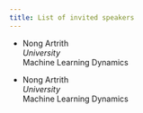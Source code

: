 ```yaml
---
title: List of invited speakers
---
```


<!-- <object data="/assets/speakers - Sheet1.pdf" width="100%" height="100%" type='application/pdf'></object>
 -->


* Nong Artrith   
*University*   
Machine Learning Dynamics   

* Nong Artrith   
*University*    
Machine Learning Dynamics   